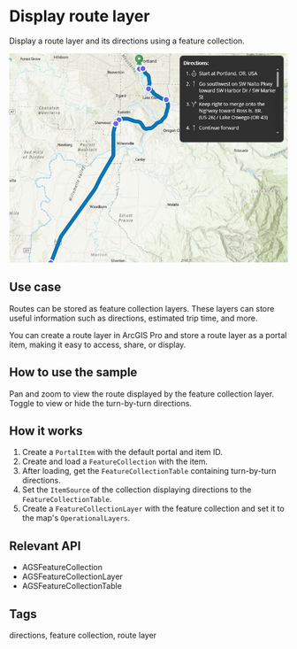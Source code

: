 # Display route layer

Display a route layer and its directions using a feature collection.

![Display route layer](displayroutelayer.jpg)

## Use case

Routes can be stored as feature collection layers. These layers can store useful information such as directions, estimated trip time, and more.

You can create a route layer in ArcGIS Pro and store a route layer as a portal item, making it easy to access, share, or display.

## How to use the sample

Pan and zoom to view the route displayed by the feature collection layer. Toggle to view or hide the turn-by-turn directions.

## How it works

1. Create a `PortalItem` with the default portal and item ID.
2. Create and load a `FeatureCollection` with the item.
3. After loading, get the `FeatureCollectionTable` containing turn-by-turn directions.
4. Set the `ItemSource` of the collection displaying directions to the `FeatureCollectionTable`.
5. Create a `FeatureCollectionLayer` with the feature collection and set it to the map's `OperationalLayers`.

## Relevant API

* AGSFeatureCollection
* AGSFeatureCollectionLayer
* AGSFeatureCollectionTable

## Tags

directions, feature collection, route layer
